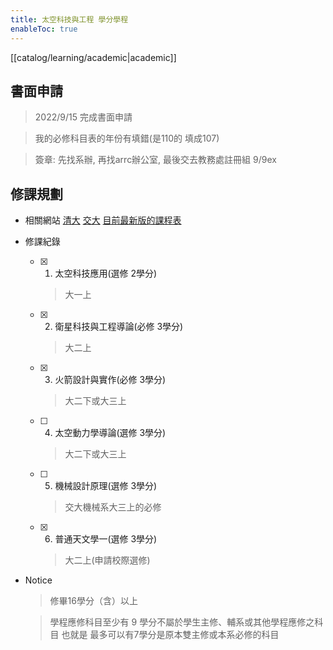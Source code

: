```yaml
---
title: 太空科技與工程 學分學程
enableToc: true
---
```

[[catalog/learning/academic|academic]]

## 書面申請
> 2022/9/15 完成書面申請

> 我的必修科目表的年份有填錯(是110的 填成107) 

> 簽章: 先找系辦, 再找arrc辦公室, 最後交去教務處註冊組
> 9/9ex

## 修課規劃
- 相關網站
[清大](https://curricul.site.nthu.edu.tw/p/406-1208-156303,r1216.php?Lang=zh-tw)
[交大](https://me.nycu.edu.tw/zh_tw/Courses1/%E5%AD%B8%E7%A8%8B/%E5%A4%AA%E7%A9%BA%E7%A7%91%E6%8A%80%E8%88%87%E5%B7%A5%E7%A8%8B%E5%AD%B8%E5%88%86%E5%AD%B8%E7%A8%8B)
[目前最新版的課程表](https://docs.google.com/viewer?url=https%3A%2F%2Fwww.ss.ncu.edu.tw%2Fresources%2FCourses%2F%25E3%2580%258C%25E5%25A4%25AA%25E7%25A9%25BA%25E7%25A7%2591%25E6%258A%2580%25E8%2588%2587%25E5%25B7%25A5%25E7%25A8%258B%25E3%2580%258D%25E5%25AD%25B8%25E5%2588%2586%25E5%25AD%25B8%25E7%25A8%258B%25E8%25AA%25B2%25E7%25A8%258B%25E8%25A1%25A8.pdf)

- 修課紀錄
    - [x] 1. 太空科技應用(選修 2學分)
        > 大一上
    - [x] 2. 衛星科技與工程導論(必修 3學分)
        > 大二上
    - [x] 3. 火箭設計與實作(必修 3學分)
        > 大二下或大三上
    - [ ] 4. 太空動力學導論(選修 3學分)
        > 大二下或大三上
    - [ ] 5. 機械設計原理(選修 3學分)
        > 交大機械系大三上的必修
    - [x] 6. 普通天文學一(選修 3學分)
        > 大二上(申請校際選修)
- Notice 
    > 修畢16學分（含）以上
    
    > 學程應修科目至少有 9 學分不屬於學生主修、輔系或其他學程應修之科目
    > 也就是
    > 最多可以有7學分是原本雙主修或本系必修的科目